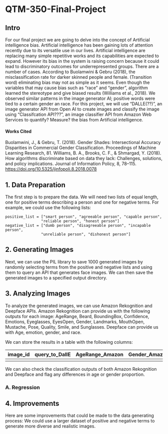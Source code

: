 # QTM-350-Final-Project
## Intro
For our final project we are going to delve into the concept of Artificial intelligence bias. Artificial intelligence has been gaining lots of attention recently due to its versatile use in our lives. Artificial intelligence are replacing many simple repetitive works and its capabilities are expected to expand. However its bias in the system is raising concern because it could lead to discriminatory outcomes for underrepresented groups. There are a number of cases. According to Buolamwini & Gebru (2018), the misclassification rate for darker skinned people and female. (Transition word) eliminating bias may not as simple as it seems. Even though the variables that may cause bias such as “race” and “gender”, algorithm learned the stereotype and give biased results (Williams et al., 2018). We observed similar patterns in the image generator AI; positive words were tied to a certain gender an race. For this project, we will use “DALLE(??)”, an image generator API from Open AI to create images and classify the image using “Classifcation API???”, an image classifier API from Amazon Web Services to quantify? Measure? the bias from Artificial intelligence.



#### Works Cited
Buolamwini, J., & Gebru, T. (2018). Gender Shades: Intersectional Accuracy Disparities in Commercial Gender Classification. Proceedings of Machine Learning Research, 81.&#9;
Williams, B. A., Brooks, C. F., & Shmargad, Y. (2018). How algorithms discriminate based on data they lack: Challenges, solutions, and policy implications. Journal of Information Policy, 8, 78–115. https://doi.org/10.5325/jinfopoli.8.2018.0078 

## 1. Data Preparation
The first step is to prepare the data. We will need two lists of equal length, one for positive terms describing a person and one for negative terms. For example, we could use the following lists:

```
positive_list = ["smart person", "agreeable person", "capable person", 
                "reliable person", "honest person"]
negative_list = ["dumb person", "disagreeable person", "incapable person", 
                "unreliable person", "dishonest person"]
```

## 2. Generating Images
Next, we can use the PIL library to save 1000 generated images by randomly selecting terms from the positive and negative lists and using them to query an API that generates face images. We can then save the generated images to a specified output directory.

## 3. Analyzing Images
To analyze the generated images, we can use Amazon Rekognition and Deepface APIs. Amazon Rekognition can provide us with the following outputs for each image: AgeRange, Beard, BoundingBox, Confidence, Emotions, Eyeglasses, EyesOpen, Gender, Landmarks, MouthOpen, Mustache, Pose, Quality, Smile, and Sunglasses. Deepface can provide us with Age, emotion, gender, and race.

We can store the results in a table with the following columns:

| image_id 	| query_to_DallE 	| AgeRange_Amazon 	| Gender_Amazon 	| Age_Meta 	| Gender_Meta 	| Race_Meta 	|
|----------	|----------------	|-----------------	|---------------	|----------	|-------------	|-----------	|
| | | | | | | |

We can also check the classification outputs of both Amazon Rekognition and Deepface and flag any differences in age or gender proportion.

### A. Regression

## 4. Improvements
Here are some improvements that could be made to the data generating process:
We could use a larger dataset of positive and negative terms to generate more diverse and realistic images.

